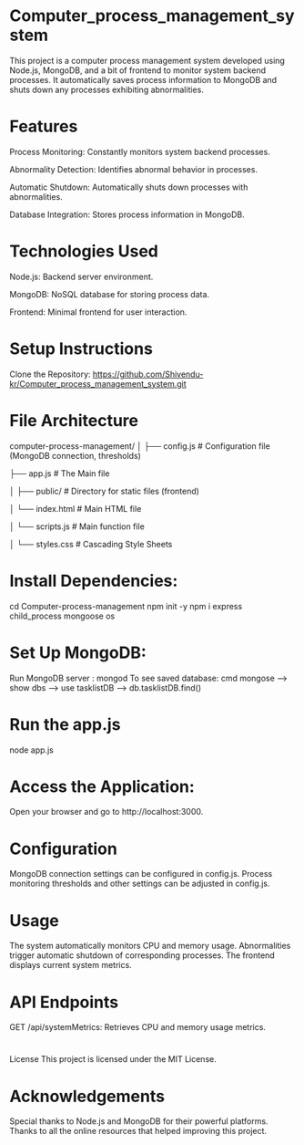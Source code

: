 # Computer_process_management_system
This project is a computer process management system developed using Node.js, MongoDB, and a bit of frontend to monitor system backend processes. It automatically saves process information to MongoDB and shuts down any processes exhibiting abnormalities.
# Features
Process Monitoring: Constantly monitors system backend processes.

Abnormality Detection: Identifies abnormal behavior in processes.

Automatic Shutdown: Automatically shuts down processes with abnormalities.

Database Integration: Stores process information in MongoDB.

# Technologies Used
Node.js: Backend server environment.

MongoDB: NoSQL database for storing process data.

Frontend: Minimal frontend for user interaction.

# Setup Instructions
Clone the Repository: https://github.com/Shivendu-kr/Computer_process_management_system.git

# File Architecture
computer-process-management/
│
├── config.js                # Configuration file (MongoDB connection, thresholds)

├── app.js                   # The Main file

│
├── public/                  # Directory for static files (frontend)

│   └── index.html           # Main HTML file

│   └── scripts.js           # Main function file

│   └── styles.css           # Cascading Style Sheets



# Install Dependencies:
cd Computer-process-management
npm init -y
npm i express child_process mongoose os

# Set Up MongoDB:
Run MongoDB server : mongod
To see saved database: cmd mongose --> show dbs --> use tasklistDB --> db.tasklistDB.find()

# Run the app.js
node app.js
# Access the Application:
Open your browser and go to http://localhost:3000.

# Configuration
MongoDB connection settings can be configured in config.js.
Process monitoring thresholds and other settings can be adjusted in config.js.
# Usage
The system automatically monitors CPU and memory usage.
Abnormalities trigger automatic shutdown of corresponding processes.
The frontend displays current system metrics.
# API Endpoints
GET /api/systemMetrics: Retrieves CPU and memory usage metrics.

# 
License
This project is licensed under the MIT License.

# Acknowledgements
Special thanks to Node.js and MongoDB for their powerful platforms.
Thanks to all the online resources that helped improving this project.
